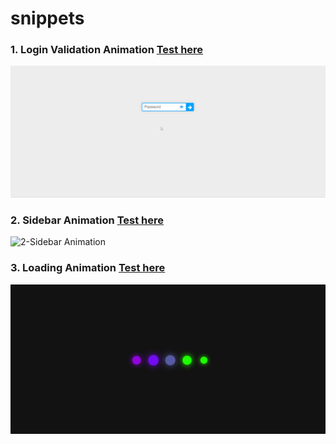 # snippets
### 1. Login Validation Animation [Test here](https://sachinverma53121.github.io/snippets/1.%20Login%20Animation/index.html)
![1-Login Animation](demo/1_login_animation.gif)

### 2. Sidebar Animation [Test here](https://sachinverma53121.github.io/snippets/2.%20SideBar/index.html)
![2-Sidebar Animation](demo/2_sidebar_animation.gif)

### 3. Loading Animation [Test here](https://sachinverma53121.github.io/snippets/3.%Loading%20Animation/index.html)
![3-Loading Animation](demo/3_loading_animation.gif)
